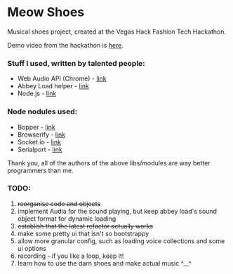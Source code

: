 # Meow Shoes

Musical shoes project, created at the Vegas Hack Fashion Tech Hackathon. 

Demo video from the hackathon is [here](http://www.youtube.com/watch?v=1g3M6PILqqQ "Meow Shoes Demo on Youtube").

### Stuff I used, written by talented people:
+ Web Audio API (Chrome) - [link](http://chimera.labs.oreilly.com/books/1234000001552/ch01.html "O'Reilly Guide to Audio API")
+ Abbey Load helper - [link](http://stuartmemo.com/abbey-load/ "Abbey Load website")
+ Node.js - [link](http://nodejs.org "Node JS website")

### Node nodules used:
+ Bopper - [link](https://npmjs.org/package/bopper)
+ Browserify - [link](https://npmjs.org/package/browserify)
+ Socket.io - [link](https://npmjs.org/package/socket.io)
+ Serialport - [link](https://npmjs.org/package/serialport)

Thank you, all of the authors of the above libs/modules are way better programmers than me.

### TODO:
1.  ~~reorganise code and objects~~
2.  implement Audia for the sound playing, but keep abbey load's sound object format for dynamic loading
3.  ~~establish that the latest refactor actually works~~
4.  make some pretty ui that isn't so bootstrappy
5.  allow more granular config, such as loading voice collections and some ui options
6.  recording - if you like a loop, keep it!
7.  learn how to use the darn shoes and make actual music ^__^